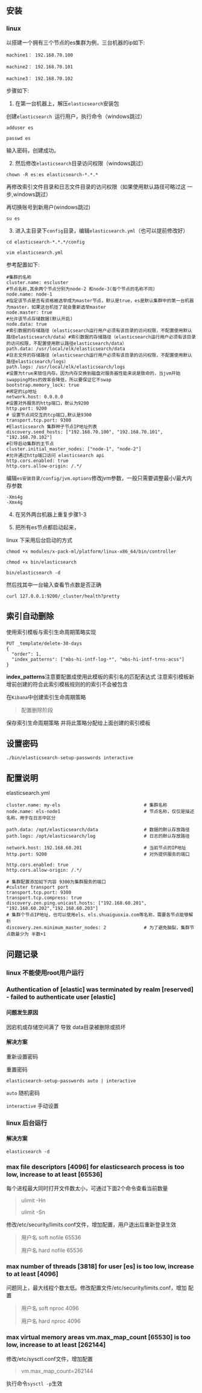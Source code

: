 ## 安装

### linux

以搭建一个拥有三个节点的es集群为例，三台机器的ip如下: 

`machine1： 192.168.70.100 `

`machine2： 192.168.70.101` 

`machine3： 192.168.70.102 `

步骤如下: 

1. 在第一台机器上，解压`elasticsearch`安装包  

创建`elasticsearch `运行用户，执行命令（windows跳过） 

`adduser es`

`passwd es`

输入密码，创建成功。 

2. 然后修改`elasticsearch`目录访问权限（windows跳过） 

`chown -R es:es elasticsearch-*.*.* `

再修改索引文件目录和日志文件目录的访问权限（如果使用默认路径可略过这 一步,windows跳过） 

再切换账号到新用户(windows跳过) 

`su es`

3. 进入主目录下`config`目录，编辑`elasticsearch.yml`（也可以提前修改好） 

`cd elasticsearch-*.*.*/config` 

`vim elasticsearch.yml` 

参考配置如下: 

```properties
#集群的名称 
cluster.name: escluster 
#节点名称,其余两个节点分别为node-2 和node-3(每个节点的名称不同) 
node.name: node-1 
#指定该节点是否有资格被选举成为master节点，默认是true，es是默认集群中的第一台机器为master，如果这台机挂了就会重新选举master 
node.master: true 
#允许该节点存储数据(默认开启) 
node.data: true 
#索引数据的存储路径（elasticsearch运行用户必须有该目录的访问权限，不配置使用默认路径elasticsearch/data）#索引数据的存储路径（elasticsearch运行用户必须有该目录的访问权限，不配置使用默认路径elasticsearch/data） 
path.data: /usr/local/elk/elasticsearch/data 
#日志文件的存储路径（elasticsearch运行用户必须有该目录的访问权限，不配置使用默认路径elasticsearch/logs） 
path.logs: /usr/local/elk/elasticsearch/logs 
#设置为true来锁住内存。因为内存交换到磁盘对服务器性能来说是致命的，当jvm开始swapping时es的效率会降低，所以要保证它不swap 
bootstrap.memory_lock: true 
#绑定的ip地址 
network.host: 0.0.0.0 
#设置对外服务的http端口，默认为9200 
http.port: 9200 
# 设置节点间交互的tcp端口,默认是9300 
transport.tcp.port: 9300 
#Elasticsearch 集群种子节点IP地址列表 
discovery.seed_hosts: ["192.168.70.100", "192.168.70.101", "192.168.70.102"] 
#引导启动集群的主节点 
cluster.initial_master_nodes: ["node-1", "node-2"] 
#允许通过http端口访问 elasticsearch api 
http.cors.enabled: true 
http.cors.allow-origin: /.*/ 
```



编辑`es安装目录/config/jvm.options`修改jvm参数，一般只需要调整最小/最大内存参数 

```
-Xms4g 
-Xmx4g
```



4. 在另外两台机器上重复步骤1-3 

5. 把所有es节点都启动起来， 

linux 下采用后台启动的方式 

`chmod +x modules/x-pack-ml/platform/linux-x86_64/bin/controller`

`chmod +x bin/elasticsearch`

`bin/elasticsearch -d`

然后找其中一台输入查看节点数是否正确 

`curl 127.0.0.1:9200/_cluster/health?pretty`



## 索引自动删除

使用索引模板与索引生命周期策略实现

```http
PUT _template/delete-30-days
{
  "order": 1,
  "index_patterns": ["mbs-hi-intf-log-*", "mbs-hi-intf-trns-acss"]
}
```

**index_patterns**注意要配置成使用此模板的索引名的匹配表达式 注意索引模板新增前创建的符合此索引模板规则的的索引不会被包含

在`Kibana`中创建索引生命周期策略

> 配置删除阶段 

保存索引生命周期策略 并将此策略分配给上面创建的索引模板



## 设置密码

`./bin/elasticsearch-setup-passwords interactive`



## 配置说明

elasticsearch.yml

```
cluster.name: my-els                               # 集群名称
node.name: els-node1                               # 节点名称，仅仅是描述名称，用于在日志中区分

path.data: /opt/elasticsearch/data                 # 数据的默认存放路径
path.logs: /opt/elasticsearch/log                  # 日志的默认存放路径

network.host: 192.168.60.201                       # 当前节点的IP地址
http.port: 9200                                    # 对外提供服务的端口

http.cors.enabled: true
http.cors.allow-origin: /.*/

# 集群配置添加如下内容 9300为集群服务的端口
#culster transport port
transport.tcp.port: 9300
transport.tcp.compress: true
discovery.zen.ping.unicast.hosts: ["192.168.60.201", "192.168.60.202","192.168.60.203"]       
# 集群个节点IP地址，也可以使用els、els.shuaiguoxia.com等名称，需要各节点能够解析
discovery.zen.minimum_master_nodes: 2              # 为了避免脑裂，集群节点数最少为 半数+1
```





## 问题记录

### linux 不能使用root用户运行

### Authentication of [elastic] was terminated by realm [reserved] - failed to authenticate user [elastic]

#### 问题发生原因

 因宕机或存储空间满了 导致 data目录被删除或损坏

#### 解决方案

重新设置密码

重置密码

`elasticsearch-setup-passwords auto | interactive`

 `auto`  随机密码 

`interactive`  手动设置

### linux 后台运行

#### 解决方案

`elasticsearch -d`

### max file descriptors [4096] for elasticsearch process is too low, increase to at least [65536]

每个进程最大同时打开文件数太小，可通过下面2个命令查看当前数量 

> ulimit -Hn
>
> ulimit -Sn

修改/etc/security/limits.conf文件，增加配置，用户退出后重新登录生效 

> 用户名 soft nofile 65536
>
> 用户名 hard nofile 65536

### max number of threads [3818] for user [es] is too low, increase to at least [4096]

问题同上，最大线程个数太低。修改配置文件/etc/security/limits.conf，增加 配置

> 用户名 soft nproc 4096 
>
> 用户名 hard nproc 4096

### max virtual memory areas vm.max_map_count [65530] is too low, increase to at least [262144]

修改/etc/sysctl.conf文件，增加配置

> vm.max_map_count=262144

执行命令`sysctl -p`生效


